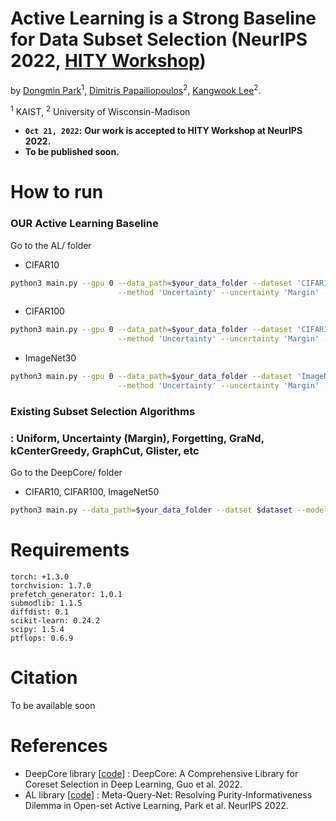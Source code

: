 # Active Learning is a Strong Baseline for Data Subset Selection (NeurIPS 2022, [HITY Workshop](https://hity-workshop.github.io/NeurIPS2022/))

by [Dongmin Park](https://scholar.google.com/citations?user=4xXYQl0AAAAJ&hl=ko)<sup>1</sup>, [Dimitris Papailiopoulos](https://scholar.google.com/citations?user=hYi6i9sAAAAJ&hl=ko)<sup>2</sup>, [Kangwook Lee](https://scholar.google.com/citations?user=sCEl8r-n5VEC&hl=ko&oi=ao)<sup>2</sup>.

<sup>1</sup> KAIST, <sup>2</sup> University of Wisconsin-Madison

* **`Oct 21, 2022`:** **Our work is accepted to HITY Workshop at NeurIPS 2022.**
* **To be published soon.**

# How to run

### OUR Active Learning Baseline

Go to the AL/ folder

* CIFAR10
```bash
python3 main.py --gpu 0 --data_path=$your_data_folder --dataset 'CIFAR10' --n-class 10 --model 'ResNet18' \
                        --method 'Uncertainty' --uncertainty 'Margin' --n-query 1000 --epochs 200 --batch-size 128
```
* CIFAR100
```bash
python3 main.py --gpu 0 --data_path=$your_data_folder --dataset 'CIFAR100' --n-class 100 --model 'ResNet18' \
                        --method 'Uncertainty' --uncertainty 'Margin' --n-query 1000 --epochs 200 --batch-size 128
```
* ImageNet30
```bash
python3 main.py --gpu 0 --data_path=$your_data_folder --dataset 'ImageNet30' --n-class 30 --model 'ResNet18' \
                        --method 'Uncertainty' --uncertainty 'Margin' --n-query 780 --epochs 200 --batch-size 128
```


### Existing Subset Selection Algorithms
### : Uniform, Uncertainty (Margin), Forgetting, GraNd, kCenterGreedy, GraphCut, Glister, etc

Go to the DeepCore/ folder

* CIFAR10, CIFAR100, ImageNet50
```bash
python3 main.py --data_path=$your_data_folder --datset $dataset --model $arch --selection $selection_algorithm --fraction $target_fraction
```

# Requirements

```
torch: +1.3.0
torchvision: 1.7.0
prefetch_generator: 1.0.1
submodlib: 1.1.5
diffdist: 0.1
scikit-learn: 0.24.2
scipy: 1.5.4
ptflops: 0.6.9
```

# Citation

To be available soon

# References

* DeepCore library \[[code](https://github.com/PatrickZH/DeepCore)\] : DeepCore: A Comprehensive Library for Coreset Selection in Deep Learning, Guo et al. 2022.
* AL library \[[code](https://github.com/kaist-dmlab/MQNet)\] : Meta-Query-Net: Resolving Purity-Informativeness Dilemma in Open-set Active Learning, Park et al. NeurIPS 2022.
